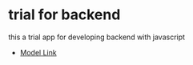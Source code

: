 # trial for backend
this a trial app for developing backend with javascript
- [Model Link](https://app.eraser.io/workspace/YtPqZ1VogxGy1jzIDkzj)